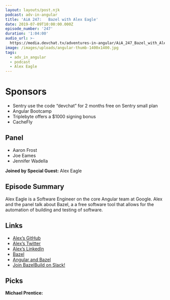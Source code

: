 ```yaml
---
layout: layouts/post.njk
podcast: adv-in-angular
title: 'AiA 247:   Bazel with Alex Eagle'
date: 2019-07-09T10:00:00.000Z
episode_number: '247'
duration: '1:04:00'
audio_url: >-
  https://media.devchat.tv/adventures-in-angular/AiA_247_Bazel_with_Alex_Eagle.mp3
image: /images/uploads/angular-thumb-1400x1400.jpg
tags:
  - adv_in_angular
  - podcast
  - Alex Eagle
---
```

# Sponsors

* Sentry use the code “devchat” for 2 months free on Sentry small plan
* Angular Bootcamp
* Triplebyte offers a $1000 signing bonus
* CacheFly

## Panel

* Aaron Frost
* Joe Eames
* Jennifer Wadella 

**Joined by Special Guest:** Alex Eagle

## Episode Summary

Alex Eagle is a Software Engineer on the core Angular team at Google. Alex and the panel talk about Bazel, a a free software tool that allows for the automation of building and testing of software.

## Links

* [Alex’s GitHub](https://github.com/alexeagle)
* [Alex’s Twitter](https://twitter.com/jakeherringbone?lang=en)
* [Alex’s LinkedIn](https://www.linkedin.com/in/alexeagle/)
* [Bazel](https://bazel.build/)
* [Angular and Bazel](https://bazel.angular.io/)
* [Join BazelBuild on Slack!](https://slack.bazel.build/)





## Picks

**Michael Prentice:**

